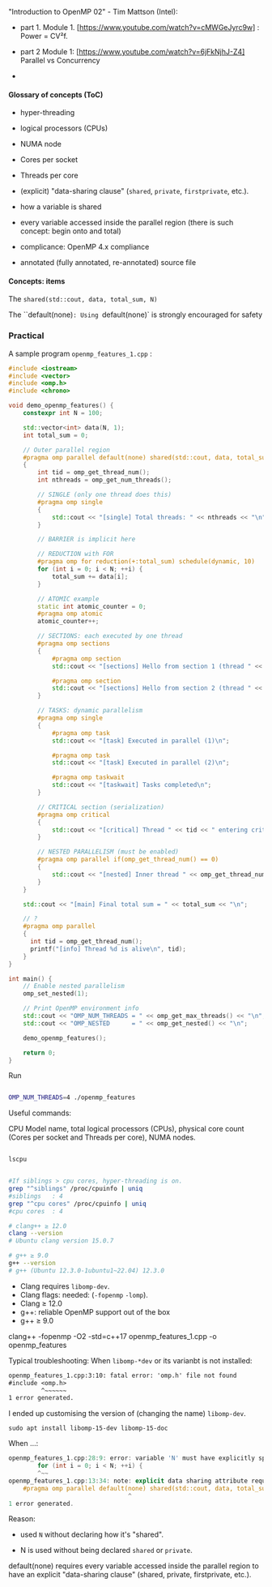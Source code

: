 

"Introduction to OpenMP 02" - Tim Mattson (Intel):

* part 1. Module 1. [https://www.youtube.com/watch?v=cMWGeJyrc9w] : Power = CV²f.


* part 2 Module 1: [https://www.youtube.com/watch?v=6jFkNjhJ-Z4] Parallel vs Concurrency

*

#### Glossary of concepts (ToC)
* hyper-threading

* logical processors (CPUs)
* NUMA node
* Cores per socket
* Threads per core

* (explicit) "data-sharing clause" (`shared`, `private`, `firstprivate`, etc.).
* how a variable is shared

* every variable accessed inside the parallel region (there is such concept: begin onto and total)

* complicance: OpenMP 4.x compliance

* annotated (fully annotated, re-annotated) source file

#### Concepts: items
The `shared(std::cout, data, total_sum, N)`

The ``default(none)`:
Using `default(none)` is strongly encouraged for safety


### Practical

A sample program `openmp_features_1.cpp` :

```cpp
#include <iostream>
#include <vector>
#include <omp.h>
#include <chrono>

void demo_openmp_features() {
    constexpr int N = 100;

    std::vector<int> data(N, 1);
    int total_sum = 0;

    // Outer parallel region
    #pragma omp parallel default(none) shared(std::cout, data, total_sum)
    {
        int tid = omp_get_thread_num();
        int nthreads = omp_get_num_threads();

        // SINGLE (only one thread does this)
        #pragma omp single
        {
            std::cout << "[single] Total threads: " << nthreads << "\n";
        }

        // BARRIER is implicit here

        // REDUCTION with FOR
        #pragma omp for reduction(+:total_sum) schedule(dynamic, 10)
        for (int i = 0; i < N; ++i) {
            total_sum += data[i];
        }

        // ATOMIC example
        static int atomic_counter = 0;
        #pragma omp atomic
        atomic_counter++;

        // SECTIONS: each executed by one thread
        #pragma omp sections
        {
            #pragma omp section
            std::cout << "[sections] Hello from section 1 (thread " << tid << ")\n";

            #pragma omp section
            std::cout << "[sections] Hello from section 2 (thread " << tid << ")\n";
        }

        // TASKS: dynamic parallelism
        #pragma omp single
        {
            #pragma omp task
            std::cout << "[task] Executed in parallel (1)\n";

            #pragma omp task
            std::cout << "[task] Executed in parallel (2)\n";

            #pragma omp taskwait
            std::cout << "[taskwait] Tasks completed\n";
        }

        // CRITICAL section (serialization)
        #pragma omp critical
        {
            std::cout << "[critical] Thread " << tid << " entering critical section\n";
        }

        // NESTED PARALLELISM (must be enabled)
        #pragma omp parallel if(omp_get_thread_num() == 0)
        {
            std::cout << "[nested] Inner thread " << omp_get_thread_num() << " inside nested region\n";
        }
    }

    std::cout << "[main] Final total sum = " << total_sum << "\n";

    // ?
    #pragma omp parallel
    {
      int tid = omp_get_thread_num();
      printf("[info] Thread %d is alive\n", tid);
    }
}

int main() {
    // Enable nested parallelism
    omp_set_nested(1);

    // Print OpenMP environment info
    std::cout << "OMP_NUM_THREADS = " << omp_get_max_threads() << "\n";
    std::cout << "OMP_NESTED      = " << omp_get_nested() << "\n";

    demo_openmp_features();

    return 0;
}
```
Run
```bash

OMP_NUM_THREADS=4 ./openmp_features

```


Useful commands:

CPU Model name, total logical processors (CPUs), physical core count (Cores per socket and Threads per core), NUMA nodes.

```bash

lscpu


#If siblings > cpu cores, hyper-threading is on.
grep "^siblings" /proc/cpuinfo | uniq
#siblings	: 4
grep "^cpu cores" /proc/cpuinfo | uniq
#cpu cores	: 4

# clang++ ≥ 12.0
clang --version
# Ubuntu clang version 15.0.7

# g++ ≥ 9.0
g++ --version
# g++ (Ubuntu 12.3.0-1ubuntu1~22.04) 12.3.0

```

* Clang requires `libomp-dev`.
* Clang flags: needed: (`-fopenmp` `-lomp`).
* Clang ≥ 12.0
* g++: reliable OpenMP support out of the box
* g++ ≥ 9.0

clang++ -fopenmp -O2 -std=c++17 openmp_features_1.cpp -o openmp_features

Typical troubleshooting:
When `libomp-*dev` or its varianbt is not installed:
```txt
openmp_features_1.cpp:3:10: fatal error: 'omp.h' file not found
#include <omp.h>
         ^~~~~~~
1 error generated.
```

I ended up customising the version of (changing the name) `libomp-dev`.
```
sudo apt install libomp-15-dev libomp-15-doc
```

When ...:
```cpp
openmp_features_1.cpp:28:9: error: variable 'N' must have explicitly specified data sharing attributes
        for (int i = 0; i < N; ++i) {
        ^~~
openmp_features_1.cpp:13:34: note: explicit data sharing attribute requested here
    #pragma omp parallel default(none) shared(std::cout, data, total_sum)
                                 ^
1 error generated.
```
Reason:

* used `N` without declaring how it's "shared".

* N is used without being declared `shared` or `private`.

default(none) requires every variable accessed inside the parallel region to have an explicit "data-sharing clause" (shared, private, firstprivate, etc.).

